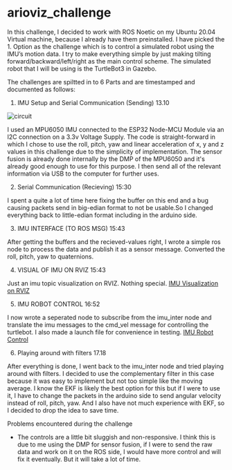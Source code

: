 # arioviz_challenge

In this challenge, I decided to work with ROS Noetic on my Ubuntu 20.04 Virtual machine, because I already have them preinstalled.
I have picked the 1. Option as the challenge which is to control a simulated robot using the IMU’s motion data. I try to make everything simple by just making tilting forward/backward/left/right as the main control scheme. The simulated robot that I will be using is the TurtleBot3 in Gazebo.

The challenges are spiltted in to 6 Parts and are timestamped and documented as follows:
1. IMU Setup and Serial Communication (Sending)  13.10
   
![circuit](https://github.com/user-attachments/assets/552b00c2-2950-4a6a-87cf-357aae57403b)

I used an MPU6050 IMU connected to the ESP32 Node-MCU Module via an I2C connection on a 3.3v Voltage Supply. The code is straight-forward in which I chose to use the roll, pitch, yaw and linear acceleration of x, y and z values in this challenge due to the simplicity of implementation. The sensor fusion is already done internally by the DMP of the MPU6050 and it's already good enough to use for this purpose. I then send all of the relevant information via USB to the computer for further uses.

2. Serial Communication (Recieving) 15:30
   
I spent a quite a lot of time here fixing the buffer on this end and a bug causing packets send in big-edian format to not be usable.So I changed everything back to little-edian format including in the arduino side.

3. IMU INTERFACE (TO ROS MSG) 15:43
   
After getting the buffers and the recieved-values right, I wrote a simple ros node to process the data and publish it as a sensor message. Converted the roll, pitch, yaw to quaternions.

4. VISUAL OF IMU ON RVIZ 15:43
   
Just an imu topic visualization on RVIZ. Nothing special.
[IMU Visualization on RVIZ](https://www.youtube.com/watch?v=nJXcbCenSyE&feature=youtu.be)

5. IMU ROBOT CONTROL 16:52
   
I now wrote a seperated node to subscribe from the imu_inter node and translate the imu messages to the cmd_vel message for controlling the turtlebot. I also made a launch file for convenience in testing.
[IMU Robot Control](https://www.youtube.com/watch?v=q_BjnuRnBN0&ab_channel=zaldraxiz)

6. Playing around with filters 17.18
   
After everything is done, I went back to the imu_inter node and tried playing around with filters. I decided to use the complementary filter in this case because it was easy to implement but not too simple like the moving average. I know the EKF is likely the best option for this but if I were to use it, I have to change the packets in the arduino side to send angular velocity instead of roll, pitch, yaw. And I also have not much experience with EKF, so I decided to drop the idea to save time.

Problems encountered during the challenge
* The controls are a little bit sluggish and non-responsive. I think this is due to me using the DMP for sensor fusion, if I were to send the raw data and work on it on the ROS side, I would have more control and will fix it eventually. But it will take a lot of time.

